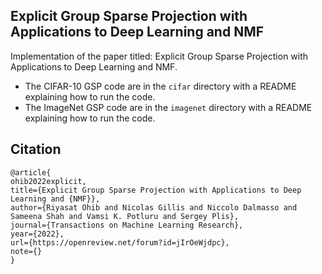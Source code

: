 ## Explicit Group Sparse Projection with Applications to Deep Learning and NMF
Implementation of the paper titled: Explicit Group Sparse Projection with Applications to Deep Learning and NMF.

- The CIFAR-10 GSP code are in the `cifar` directory with a README  explaining how to run the code.
- The ImageNet GSP code are in the `imagenet` directory with a README explaining how to run the code.

## Citation
```
@article{
ohib2022explicit,
title={Explicit Group Sparse Projection with Applications to Deep Learning and {NMF}},
author={Riyasat Ohib and Nicolas Gillis and Niccolo Dalmasso and Sameena Shah and Vamsi K. Potluru and Sergey Plis},
journal={Transactions on Machine Learning Research},
year={2022},
url={https://openreview.net/forum?id=jIrOeWjdpc},
note={}
}
```
